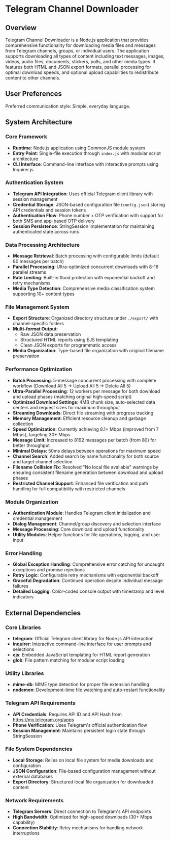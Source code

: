 # Telegram Channel Downloader

## Overview

Telegram Channel Downloader is a Node.js application that provides comprehensive functionality for downloading media files and messages from Telegram channels, groups, or individual users. The application supports downloading all types of content including text messages, images, videos, audio files, documents, stickers, polls, and other media types. It features both HTML and JSON export formats, parallel processing for optimal download speeds, and optional upload capabilities to redistribute content to other channels.

## User Preferences

Preferred communication style: Simple, everyday language.

## System Architecture

### Core Framework
- **Runtime**: Node.js application using CommonJS module system
- **Entry Point**: Single-file execution through `index.js` with modular script architecture
- **CLI Interface**: Command-line interface with interactive prompts using Inquirer.js

### Authentication System
- **Telegram API Integration**: Uses official Telegram client library with session management
- **Credential Storage**: JSON-based configuration file (`config.json`) storing API credentials and session tokens
- **Authentication Flow**: Phone number + OTP verification with support for both SMS and app-based OTP delivery
- **Session Persistence**: StringSession implementation for maintaining authenticated state across runs

### Data Processing Architecture
- **Message Retrieval**: Batch processing with configurable limits (default 80 messages per batch)
- **Parallel Processing**: Ultra-optimized concurrent downloads with 8-16 parallel streams
- **Rate Limiting**: Built-in flood protection with exponential backoff and retry mechanisms
- **Media Type Detection**: Comprehensive media classification system supporting 10+ content types

### File Management System
- **Export Structure**: Organized directory structure under `./export/` with channel-specific folders
- **Multi-format Output**: 
  - Raw JSON data preservation
  - Structured HTML reports using EJS templating
  - Clean JSON exports for programmatic access
- **Media Organization**: Type-based file organization with original filename preservation

### Performance Optimization
- **Batch Processing**: 5-message concurrent processing with complete workflow (Download All 5 → Upload All 5 → Delete All 5)
- **Ultra-Parallel Processing**: 12 workers per message for both download and upload phases (matching original high-speed script)
- **Optimized Download Settings**: 4MB chunk size, auto-selected data centers and request sizes for maximum throughput
- **Streaming Downloads**: Direct file streaming with progress tracking
- **Memory Management**: Efficient resource cleanup and garbage collection
- **Speed Optimization**: Currently achieving 8.1+ Mbps (improved from 7 Mbps), targeting 30+ Mbps
- **Message Limit**: Increased to 8192 messages per batch (from 80) for better throughput
- **Minimal Delays**: 50ms delays between operations for maximum speed
- **Channel Search**: Added search by name functionality for both source and target channel selection
- **Filename Collision Fix**: Resolved "No local file available" warnings by ensuring consistent filename generation between download and upload phases
- **Restricted Channel Support**: Enhanced file verification and path handling for full compatibility with restricted channels

### Module Organization
- **Authentication Module**: Handles Telegram client initialization and credential management
- **Dialog Management**: Channel/group discovery and selection interface
- **Message Processing**: Core download and upload functionality
- **Utility Modules**: Helper functions for file operations, logging, and user input

### Error Handling
- **Global Exception Handling**: Comprehensive error catching for uncaught exceptions and promise rejections
- **Retry Logic**: Configurable retry mechanisms with exponential backoff
- **Graceful Degradation**: Continued operation despite individual message failures
- **Detailed Logging**: Color-coded console output with timestamp and level indicators

## External Dependencies

### Core Libraries
- **telegram**: Official Telegram client library for Node.js API interaction
- **inquirer**: Interactive command-line interface for user prompts and selections
- **ejs**: Embedded JavaScript templating for HTML report generation
- **glob**: File pattern matching for modular script loading

### Utility Libraries
- **mime-db**: MIME type detection for proper file extension handling
- **nodemon**: Development-time file watching and auto-restart functionality

### Telegram API Requirements
- **API Credentials**: Requires API ID and API Hash from https://my.telegram.org/apps
- **Phone Verification**: Uses Telegram's official authentication flow
- **Session Management**: Maintains persistent login state through StringSession

### File System Dependencies
- **Local Storage**: Relies on local file system for media downloads and configuration
- **JSON Configuration**: File-based configuration management without external databases
- **Export Directory**: Structured local file organization for downloaded content

### Network Requirements
- **Telegram Servers**: Direct connection to Telegram's API endpoints
- **High Bandwidth**: Optimized for high-speed downloads (30+ Mbps capability)
- **Connection Stability**: Retry mechanisms for handling network interruptions